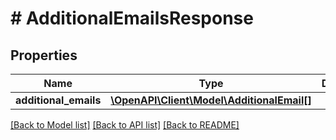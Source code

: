 # # AdditionalEmailsResponse

## Properties

Name | Type | Description | Notes
------------ | ------------- | ------------- | -------------
**additional_emails** | [**\OpenAPI\Client\Model\AdditionalEmail[]**](AdditionalEmail.md) |  |

[[Back to Model list]](../../README.md#models) [[Back to API list]](../../README.md#endpoints) [[Back to README]](../../README.md)

